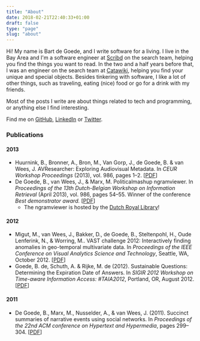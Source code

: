 ```yaml
---
title: "About"
date: 2018-02-21T22:40:33+01:00
draft: false
type: "page"
slug: "about"
---
```


Hi! My name is Bart de Goede, and I write software for a living. I live in the Bay Area and I'm a software engineer at [Scribd](https://www.scribd.com/) on the search team, helping you find the things you want to read. In the two and a half years before that, I was an engineer on the search team at [Catawiki](https://www.catawiki.com/), helping you find your unique and special objects. Besides tinkering with software, I like a lot of other things, such as traveling, eating (nice) food or go for a drink with my friends.

Most of the posts I write are about things related to tech and programming, or anything else I find interesting.

Find me on [GitHub](https://github.com/bartdegoede), [LinkedIn](https://www.linkedin.com/in/bart-de-goede-597a5232/) or [Twitter](https://twitter.com/bartdegoede).

### Publications

#### 2013
<ul>
    <li>
        Huurnink, B., Bronner, A., Bron, M., Van Gorp, J., de Goede, B. & van Wees, J. AVResearcher: Exploring Audiovisual Metadata. In <i>CEUR Workshop Proceedings</i> (2013), vol. 986, pages 1–2. [<a href="/pdf/dir2013-avresearcher-exploring-audiovisual-metadata.pdf">PDF</a>]
    </li>
    <li>
        De Goede, B., van Wees, J., & Marx, M. Politicalmashup ngramviewer. In <i>Proceedings of the 13th Dutch-Belgian Workshop on Information Retrieval</i> (April 2013), vol. 986, pages 54–55. Winner of the conference <i>Best demonstrator award.</i> [<a href="/pdf/politicalmashup-ngramviewer.pdf">PDF</a>]
        <ul>
            <li>The ngramviewer is hosted by the <a href="https://lab.kb.nl/tool/newspaper-ngram-viewer">Dutch Royal Library</a>!</li>
        </ul>
    </li>
</ul>

#### 2012
<ul>
    <li>
        Migut, M., van Wees, J., Bakker, D., de Goede, B., Steltenpohl, H., Oude Lenferink, N., & Worring, M.. VAST challenge 2012: Interactively finding anomalies in geo-temporal multivariate data. In <i>Proceedings of the IEEE Conference on Visual Analytics Science and Technology</i>, Seattle, WA, October 2012. [<a href="/pdf/vast-challenge-2012-interactively-finding-anomalies-in-geo-temporal-multivariate-data.pdf">PDF</a>]
    </li>
    <li>
        Goede, B. de, Schuth, A. & Rijke, M. de (2012). Sustainable Questions: Determining the Expiration Date of Answers. In <i>SIGIR 2012 Workshop on Time-aware Information Access: #TAIA2012</i>, Portland, OR, August 2012.</i> [<a href="/pdf/taia2012-sustainable-questions.pdf">PDF</a>]
    </li>
</ul>

#### 2011
<ul>
    <li>
        De Goede, B., Marx, M., Nusselder, A., & van Wees, J. (2011). Succinct summaries of narrative events using social networks. In <i>Proceedings of the 22nd ACM conference on Hypertext and Hypermedia</i>, pages 299–304. [<a href="/pdf/succinct-summaries-of-narrative-events-using-social-networks.pdf">PDF</a>]
    </li>
</ul>
